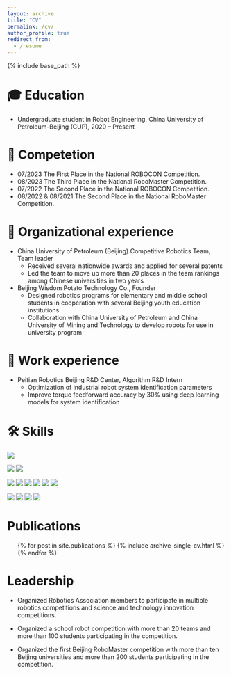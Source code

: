 ```yaml
---
layout: archive
title: "CV"
permalink: /cv/
author_profile: true
redirect_from:
  - /resume
---
```


{% include base_path %}

🎓️ Education
======
* Undergraduate student in Robot Engineering, China University of Petroleum-Beijing (CUP), 2020 – Present

🤖 Competetion
======
* 07/2023 The First Place in the National ROBOCON Competition.
* 08/2023 The Third Place in the National RoboMaster Competition.
* 07/2022 The Second Place in the National ROBOCON Competition.
* 08/2022 & 08/2021 The Second Place in the National RoboMaster Competition.


🔭 Organizational experience
======
* China University of Petroleum (Beijing) Competitive Robotics Team, Team leader
  * Received several nationwide awards and applied for several patents
  * Led the team to move up more than 20 places in the team rankings among Chinese universities in two years
* Beijing Wisdom Potato Technology Co., Founder
  * Designed robotics programs for elementary and middle school students in cooperation with several Beijing youth education institutions.
  * Collaboration with China University of Petroleum and China University of Mining and Technology to develop robots for use in university program

💼 Work experience
======
* Peitian Robotics Beijing R&D Center, Algorithm R&D Intern
  * Optimization of industrial robot system identification parameters
  * Improve torque feedforward accuracy by 30% using deep learning models for system identification

🛠️ Skills
======
![](https://img.shields.io/badge/OS-Linux-informational?style=flat&logo=linux&logoColor=white&color=blue)

![](https://img.shields.io/badge/Dev-ROS/ROS2-informational?style=flat&logo=ros&logoColor=white&color=blue)
![](https://img.shields.io/badge/Dev-STM32-informational?style=flat&logo=stmicroelectronics&logoColor=white&color=blue)

![](https://img.shields.io/badge/Code-Python-informational?style=flat&logo=python&logoColor=white&color=blue)
![](https://img.shields.io/badge/Code-C++-informational?style=flat&logo=cplusplus&logoColor=white&color=blue)
![](https://img.shields.io/badge/Code-JavaScript-informational?style=flat&logo=javascript&logoColor=white&color=blue)
![](https://img.shields.io/badge/Code-Kotlin-informational?style=flat&logo=kotlin&logoColor=white&color=blue)
![](https://img.shields.io/badge/Code-Make-informational?style=flat&logo=cmake&logoColor=white&color=blue)
![](https://img.shields.io/badge/Code-Vue-informational?style=flat&logo=vue.js&logoColor=white&color=blue)

![](https://img.shields.io/badge/Shell-Bash-informational?style=flat&logo=gnu-bash&logoColor=white&color=blue)
![](https://img.shields.io/badge/Tools-Docker-informational?style=flat&logo=docker&logoColor=white&color=blue)
![](https://img.shields.io/badge/Tools-TensorFlow2-informational?style=flat&logo=tensorflow&logoColor=white&color=blue)
![](https://img.shields.io/badge/Tools-LaTeX-informational?style=flat&logo=latex&logoColor=white&color=blue)

Publications
======
  <ul>{% for post in site.publications %}
    {% include archive-single-cv.html %}
  {% endfor %}</ul>
  
Leadership
======
* Organized Robotics Association members to participate in multiple robotics competitions and science and
technology innovation competitions.

* Organized a school robot competition with more than 20 teams and more than 100 students participating in
the competition.

* Organized the first Beijing RoboMaster competition with more than ten Beijing universities and more than
200 students participating in the competition.
